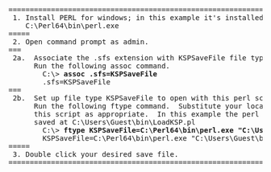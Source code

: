 <pre>================================================================================
 1. Install PERL for windows; in this example it's installed at
    C:\Perl64\bin\perl.exe
=====
 2. Open command prompt as admin.
===
 2a.  Associate the .sfs extension with KSPSaveFile file type.
      Run the following assoc command.
        C:\> <b>assoc .sfs=KSPSaveFile</b>
        .sfs=KSPSaveFile
===
 2b.  Set up file type KSPSaveFile to open with this perl script.
      Run the following ftype command.  Substitute your location of perl and
      this script as appropriate.  In this example the perl script has been
      saved at C:\Users\Guest\bin\LoadKSP.pl
        C:\> <b>ftype KSPSaveFile=C:\Perl64\bin\perl.exe "C:\Users\Guest\bin\LoadKSP.pl" "%1"</b>
        KSPSaveFile=C:\Perl64\bin\perl.exe "C:\Users\Guest\bin\LoadKSP.pl" "%1"
=====
 3. Double click your desired save file.
================================================================================</pre>
